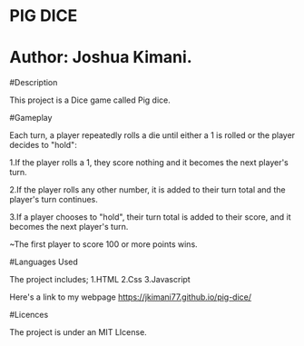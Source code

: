 # PIG DICE
# Author: Joshua Kimani.

#Description

This project is a Dice game called Pig dice.


#Gameplay

Each turn, a player repeatedly rolls a die until either a 1 is rolled or the player decides to "hold":

1.If the player rolls a 1, they score nothing and it becomes the next player's turn.

2.If the player rolls any other number, it is added to their turn total and the player's turn continues.

3.If a player chooses to "hold", their turn total is added to their score, and it becomes the next player's turn.

~The first player to score 100 or more points wins.


#Languages Used

The project includes;
1.HTML
2.Css
3.Javascript

Here's a link to my webpage https://jkimani77.github.io/pig-dice/

#Licences

The project is under an MIT LIcense.


